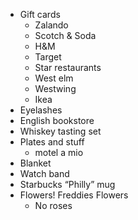 - Gift cards
   - Zalando
   - Scotch & Soda
   - H&M
   - Target
   - Star restaurants
   - West elm
   - Westwing
   - Ikea
- Eyelashes
- English bookstore
- Whiskey tasting set
- Plates and stuff
   - motel a mio
- Blanket
- Watch band
- Starbucks “Philly” mug
- Flowers! Freddies Flowers
   - No roses



